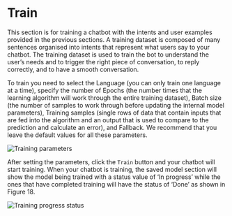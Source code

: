 # Train
 
This section is for training a chatbot with the intents and user examples provided in the previous sections. A training dataset is composed of many sentences organised into intents that represent what users say to your chatbot. The training dataset is used to train the bot to understand the user’s needs and to trigger the right piece of conversation, to reply correctly, and to have a smooth conversation.

To train you need to select the Language (you can only train one language at a time), specify the number of Epochs (the number times that the learning algorithm will work through the entire training dataset), Batch size (the number of samples to work through before updating the internal model parameters), Training samples (single rows of data that contain inputs that are fed into the algorithm and an output that is used to compare to the prediction and calculate an error), and Fallback. We recommend that you leave the default values for all these parameters.

![Training parameters](https://botlhale-docs1.s3.amazonaws.com/train.png)

After setting the parameters, click the `Train` button and your chatbot will start training. When your chatbot is training, the saved model section will show the model being trained with a status value of ‘In progress’ while the ones that have completed training will have the status of ‘Done’ as shown in Figure 18.

![Training progress status](https://botlhale-docs1.s3.amazonaws.com/train-status.png)
